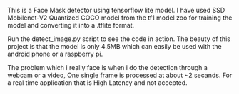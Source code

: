 This is a Face Mask detector using tensorflow lite model. I have used SSD Mobilenet-V2 Quantized COCO model from the tf1 model zoo for training the model and converting it into a .tflite format.

Run the detect_image.py script to see the code in action. The beauty of this project is that the model is only 4.5MB which can easily be used with the android phone or a raspberry pi.

The problem which i really face is when i do the detection through a webcam or a video, One single frame is processed at about ~2 secands. For a real time application that is High Latency and not accepted.
